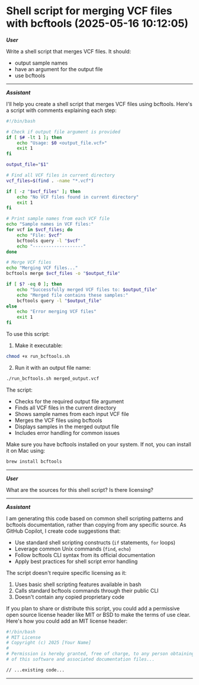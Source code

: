 <!-- Generated by SpecStory -->

# Shell script for merging VCF files with bcftools (2025-05-16 10:12:05)

_**User**_

Write a shell script that merges VCF files. It should:
- output sample names
- have an argument for the output file
- use bcftools

---

_**Assistant**_

I'll help you create a shell script that merges VCF files using bcftools. Here's a script with comments explaining each step:

````bash
#!/bin/bash

# Check if output file argument is provided
if [ $# -lt 1 ]; then
    echo "Usage: $0 <output_file.vcf>"
    exit 1
fi

output_file="$1"

# Find all VCF files in current directory
vcf_files=$(find . -name "*.vcf")

if [ -z "$vcf_files" ]; then
    echo "No VCF files found in current directory"
    exit 1
fi

# Print sample names from each VCF file
echo "Sample names in VCF files:"
for vcf in $vcf_files; do
    echo "File: $vcf"
    bcftools query -l "$vcf"
    echo "-------------------"
done

# Merge VCF files
echo "Merging VCF files..."
bcftools merge $vcf_files -o "$output_file"

if [ $? -eq 0 ]; then
    echo "Successfully merged VCF files to: $output_file"
    echo "Merged file contains these samples:"
    bcftools query -l "$output_file"
else
    echo "Error merging VCF files"
    exit 1
fi
````

To use this script:

1. Make it executable:
```bash
chmod +x run_bcftools.sh
```

2. Run it with an output file name:
```bash
./run_bcftools.sh merged_output.vcf
```

The script:
- Checks for the required output file argument
- Finds all VCF files in the current directory
- Shows sample names from each input VCF file
- Merges the VCF files using bcftools
- Displays samples in the merged output file
- Includes error handling for common issues

Make sure you have bcftools installed on your system. If not, you can install it on Mac using:
```bash
brew install bcftools
```

---

_**User**_

What are the sources for this shell script? Is there licensing?

---

_**Assistant**_

I am generating this code based on common shell scripting patterns and bcftools documentation, rather than copying from any specific source. As GitHub Copilot, I create code suggestions that:

- Use standard shell scripting constructs (`if` statements, `for` loops)
- Leverage common Unix commands (`find`, `echo`)
- Follow bcftools CLI syntax from its official documentation
- Apply best practices for shell script error handling

The script doesn't require specific licensing as it:
1. Uses basic shell scripting features available in bash
2. Calls standard bcftools commands through their public CLI
3. Doesn't contain any copied proprietary code

If you plan to share or distribute this script, you could add a permissive open source license header like MIT or BSD to make the terms of use clear. Here's how you could add an MIT license header:

````bash
#!/bin/bash
# MIT License
# Copyright (c) 2025 [Your Name]
#
# Permission is hereby granted, free of charge, to any person obtaining a copy
# of this software and associated documentation files...

// ...existing code...
````

---

